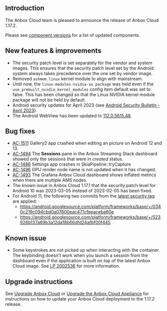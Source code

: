 ## Introduction

The Anbox Cloud team is pleased to announce the release of Anbox Cloud 1.17.2.

Please see [component versions](https://anbox-cloud.io/docs/component-versions) for a list of updated components.

## New features & improvements

* The security patch level is set separately for the vendor and system images. This ensures that the security patch level set by the Android system always takes precedence over the one set by vendor image.
* Removed `ashmem_linux` kernel module to align with mainstream.
* Until now, the `linux-modules-nvidia-xx package` was held even if the `use_prebuilt_nvidia_kernel_modules` config item default was set to false. This has been changed so that the Linux NVIDIA kernel module package will not be held by default. 
* Android security updates for April 2023 (see [Android Security Bulletin - April 2023](https://source.android.com/docs/security/bulletin/2023-04-01)).
* The Android WebView has been updated to [112.0.5615.48](https://chromereleases.googleblog.com/2023/03/early-stable-update-for-android_01850485126.html).

## Bug fixes

* [AC-1511](https://warthogs.atlassian.net/browse/AC-1511) Gallery2 app crashed when editing an picture on Android 12 and 13.
* [AC-1494](https://warthogs.atlassian.net/browse/AC-1494) The **Sessions** pane in the Anbox Streaming Stack dashboard showed only the sessions that were in *created* status.
* [AC-1486](https://warthogs.atlassian.net/browse/AC-1486) Settings app crashes in SkiaPipeline::tryCapture
* [AC-1496](https://warthogs.atlassian.net/browse/AC-1496) GPU render node name is not updated when it has changed.
* [AC-1493](https://warthogs.atlassian.net/browse/AC-1493) The Grafana Anbox Cloud dashboard shows inflated metrics when there are multiple AMS nodes.
* The known issue in Anbox Cloud 1.17.1 that the security patch level for Android 10 was 2023-03-05 instead of 2023-02-05 has been fixed.
* For Android 11, the following two commits from the [latest security tag](https://android.googlesource.com/platform/frameworks/base/+/refs/tags/android-security-11.0.0_r65) are applied:
    - https://android.googlesource.com/platform/frameworks/base/+/0340c219c094cbd0a07600eac471cfeeaceba60e
    - https://android.googlesource.com/platform/frameworks/base/+/523926b137a69b3a12da18b66dfd24afbf00f445

## Known issue

*  Some keystrokes are not picked up when interacting with the container. The keybinding doesn't work when you launch a session from the dashboard even if the application is built on top of the latest Anbox Cloud image. See [LP 2002536](https://bugs.launchpad.net/anbox-cloud/+bug/2002536) for more information.


## Upgrade instructions

See [Upgrade Anbox Cloud](https://anbox-cloud.io/docs/howto/update/upgrade-anbox) or [Upgrade the Anbox Cloud Appliance](https://anbox-cloud.io/docs/howto/update/upgrade-appliance) for instructions on how to update your Anbox Cloud deployment to the 1.17.2 release.
